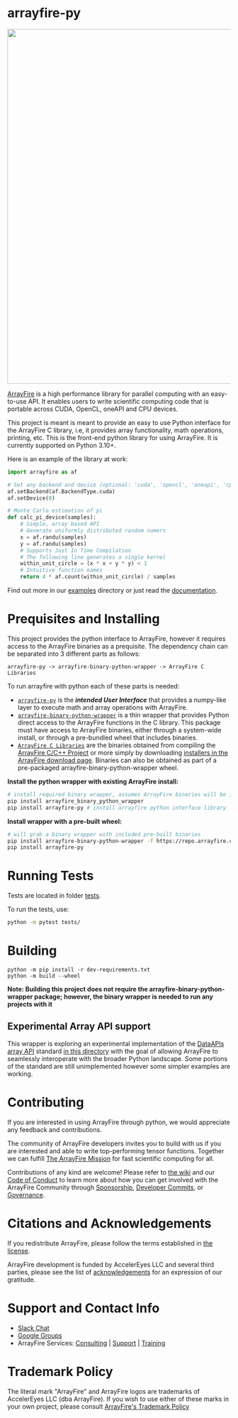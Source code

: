 # arrayfire-py
<p align="center"><a href="http://arrayfire.com/"><img src="http://arrayfire.com/logos/arrayfire_logo_whitebkgnd.png" width="800"></a></p>

[ArrayFire](https://github.com/arrayfire/arrayfire) is a high performance library for parallel computing with an easy-to-use API. It enables users to write scientific computing code that is portable across CUDA, OpenCL, oneAPI and CPU devices.  

This project is meant is meant to provide an easy to use Python interface for the ArrayFire C library, i.e, it provides array functionality, math operations, printing, etc. This is the front-end python library for using ArrayFire. It is currently supported on Python 3.10+.

Here is an example of the library at work:
```py
import arrayfire as af

# Set any backend and device (optional: 'cuda', 'opencl', 'oneapi', 'cpu')
af.setBackend(af.BackendType.cuda)
af.setDevice(0)

# Monte Carlo estimation of pi
def calc_pi_device(samples):
    # Simple, array based API
    # Generate uniformly distributed random numers
    x = af.randu(samples)
    y = af.randu(samples)
    # Supports Just In Time Compilation
    # The following line generates a single kernel
    within_unit_circle = (x * x + y * y) < 1
    # Intuitive function names
    return 4 * af.count(within_unit_circle) / samples
```
Find out more in our [examples](https://github.com/arrayfire/arrayfire-py/tree/master/examples) directory or just read the [documentation](https://arrayfire.org/arrayfire-python). 

# Prequisites and Installing

This project provides the python interface to ArrayFire, however it requires access to the ArrayFire binaries as a prequisite. The dependency chain can be separated into 3 different parts as follows:
```
arrayfire-py -> arrayfire-binary-python-wrapper -> ArrayFire C Libraries
```
To run arrayfire with python each of these parts is needed:
- [`arrayfire-py`](https://github.com/arrayfire/arrayfire-python) is the ***intended User Interface*** that provides a numpy-like layer to execute math and array operations with ArrayFire.
- [`arrayfire-binary-python-wrapper`](https://github.com/arrayfire/arrayfire-binary-python-wrapper) is a thin wrapper that provides Python direct access to the ArrayFire functions in the C library. This package must have access to ArrayFire binaries, either through a system-wide install, or through a pre-bundled wheel that includes binaries. 
- [`ArrayFire C Libraries`](https://github.com/arrayfire/arrayfire) are the binaries obtained from compiling the [ArrayFire C/C++ Project](https://github.com/arrayfire/arrayfire) or more simply by downloading [installers in the ArrayFire download page](https://arrayfire.com/download/). Binaries can also be obtained as part of a pre-packaged arrayfire-binary-python-wrapper wheel.

**Install the python wrapper with existing ArrayFire install:**
```sh
# install required binary wrapper, assumes ArrayFire binaries will be installed on the system
pip install arrayfire_binary_python_wrapper
pip install arrayfire-py # install arrayfire python interface library
```

**Install wrapper with a pre-built wheel:**
```sh
# will grab a binary wrapper with included pre-built binaries
pip install arrayfire-binary-python-wrapper -f https://repo.arrayfire.com/python/wheels/3.10.0/ 
pip install arrayfire-py
```
# Running Tests

Tests are located in folder [tests](tests).

To run the tests, use:
```bash
python -m pytest tests/
```

# Building
```
python -m pip install -r dev-requirements.txt
python -m build --wheel
```
**Note: Building this project does not require the arrayfire-binary-python-wrapper package; however, the binary wrapper is needed to run any projects with it**

## Experimental Array API support
This wrapper is exploring an experimental implementation of the [DataAPIs](https://data-apis.org) [array API](https://data-apis.org/array-api/latest) standard [in this directory](https://github.com/arrayfire/arrayfire-py/tree/master/arrayfire/array_api) with the goal of allowing ArrayFire to seamlessly interoperate with the broader Python landscape. Some portions of the standard are still unimplemented however some simpler examples are working. 

# Contributing

If you are interested in using ArrayFire through python, we would appreciate any feedback and contributions.

The community of ArrayFire developers invites you to build with us if you are
interested and able to write top-performing tensor functions. Together we can
fulfill [The ArrayFire
Mission](https://github.com/arrayfire/arrayfire/wiki/The-ArrayFire-Mission-Statement)
for fast scientific computing for all.

Contributions of any kind are welcome! Please refer to [the
wiki](https://github.com/arrayfire/arrayfire/wiki) and our [Code of
Conduct](33) to learn more about how you can get involved with the ArrayFire
Community through
[Sponsorship](https://github.com/arrayfire/arrayfire/wiki/Sponsorship),
[Developer
Commits](https://github.com/arrayfire/arrayfire/wiki/Contributing-Code-to-ArrayFire),
or [Governance](https://github.com/arrayfire/arrayfire/wiki/Governance).

# Citations and Acknowledgements

If you redistribute ArrayFire, please follow the terms established in [the
license](LICENSE).

ArrayFire development is funded by AccelerEyes LLC and several third parties,
please see the list of [acknowledgements](ACKNOWLEDGEMENTS.md) for an
expression of our gratitude.

# Support and Contact Info

* [Slack Chat](https://join.slack.com/t/arrayfire-org/shared_invite/MjI4MjIzMDMzMTczLTE1MDI5ODg4NzYtN2QwNGE3ODA5OQ)
* [Google Groups](https://groups.google.com/forum/#!forum/arrayfire-users)
* ArrayFire Services:  [Consulting](http://arrayfire.com/consulting)  |  [Support](http://arrayfire.com/download)   |  [Training](http://arrayfire.com/training)

# Trademark Policy

The literal mark "ArrayFire" and ArrayFire logos are trademarks of AccelerEyes
LLC (dba ArrayFire). If you wish to use either of these marks in your own
project, please consult [ArrayFire's Trademark
Policy](http://arrayfire.com/trademark-policy/)
